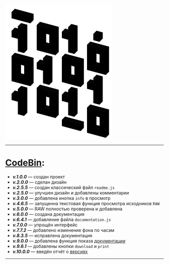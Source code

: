 ![CodeBin](https://github.com/htmlcssphpjs/codebin/blob/master/static/code.png)
_________________________
[CodeBin](https://codebinpy.herokuapp.com/):
========================
 + ***v.1.0.0*** — создан проект
 + ***v.2.0.0*** — сделан дизайн
 + ***v.2.5.5*** — создан классический файл ```readme.js```
 + ***v.2.5.0*** — улучшен дизайн и добавлены комментарии
 + ***v.3.0.0*** — добавлена кнопка ```info``` в просмотр
 + ***v.4.6.5*** — запущенна текстовая функция просмотра исходников ```RAW```
 + ***v.5.0.0*** — RAW полностью проверена и добавлена
 + ***v.6.0.0*** — создана документация
 + ***v.6.4.1*** — добавление файла ```documentation.js```
 + ***v.7.0.0*** — упрощён интерфейс
 + ***v.7.7.2*** — добавлено изменение фона по часам
 + ***v.8.3.5*** — исправлена документация
 + ***v.9.0.0*** — добавлена функция показа [документации](https://codebinpy.herokuapp.com/docs)
 + ***v.9.6.1*** — добавлены кнопки ```download``` и ```print```
 + ***v.10.0.0*** — введён отчёт о [версиях](https://codebinpy.herokuapp.com/v)
_________________________

